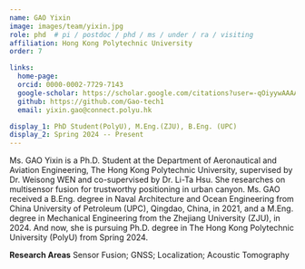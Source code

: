 ```yaml
---
name: GAO Yixin
image: images/team/yixin.jpg
role: phd  # pi / postdoc / phd / ms / under / ra / visiting
affiliation: Hong Kong Polytechnic University
order: 7

links:
  home-page: 
  orcid: 0000-0002-7729-7143
  google-scholar: https://scholar.google.com/citations?user=-qOiyywAAAAJ&hl=zh-CN
  github: https://github.com/Gao-tech1
  email: yixin.gao@connect.polyu.hk

display_1: PhD Student(PolyU), M.Eng.(ZJU), B.Eng. (UPC)
display_2: Spring 2024 -- Present
---
```


<!--  Add a short self introduction here -->
<!-- Like Research Areas -->

Ms. GAO Yixin is a Ph.D. Student at the Department of Aeronautical and Aviation Engineering, The Hong Kong Polytechnic University, supervised by Dr. Weisong WEN and co-supervised by Dr. Li-Ta Hsu. She researches on multisensor fusion for trustworthy positioning in urban canyon.
Ms. GAO received a B.Eng. degree in Naval Architecture and Ocean Engineering from China University of Petroleum (UPC), Qingdao, China, in 2021, and a M.Eng. degree in Mechanical Engineering from the Zhejiang University (ZJU), in 2024. And now, she is pursuing Ph.D. degree in The Hong Kong Polytechnic University (PolyU) from Spring 2024.

**Research Areas**
Sensor Fusion; GNSS; Localization; Acoustic Tomography
